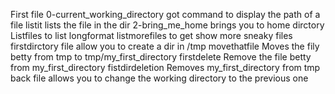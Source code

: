  First file 0-current_working_directory got command to display the path of a file 
listit lists the file in the dir
 2-bring_me_home brings you to home dirctory
 Listfiles to list longformat
listmorefiles to get show more sneaky files
 firstdirctory file allow you to create a dir in /tmp
movethatfile Moves the fily betty from tmp to tmp/my_first_directory
firstdelete Remove the file betty from my_first_directory
fistdirdeletion Removes my_first_directory from tmp
back file allows you to change the working directory to the previous one
